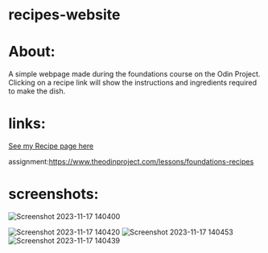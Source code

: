 # recipes-website

# About:
A simple webpage made during the foundations course on the Odin Project. Clicking on a recipe link will show the instructions and ingredients required to make the dish.
# links:

[See my Recipe page here ](http://192.168.0.103:3000/index.html)

assignment:https://www.theodinproject.com/lessons/foundations-recipes
# screenshots:
![Screenshot 2023-11-17 140400](https://github.com/shivkolekar/recipes-website/assets/87165724/d7c13140-c804-4c53-a329-16a12e47219b)

![Screenshot 2023-11-17 140420](https://github.com/shivkolekar/recipes-website/assets/87165724/2cb410c5-3015-41b7-a0c7-60063ac23620)
![Screenshot 2023-11-17 140453](https://github.com/shivkolekar/recipes-website/assets/87165724/6e8b1d53-c9c8-44cc-b03c-5e31e8a68f2a)
![Screenshot 2023-11-17 140439](https://github.com/shivkolekar/recipes-website/assets/87165724/f5f52a7a-2f58-432a-8bdf-6431b82a349e)
